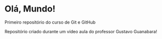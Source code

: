 # Olá, Mundo!
 Primeiro repositório do curso de Git e GitHub

Repositório criado durante um vídeo aula do professor Gustavo Guanabara!